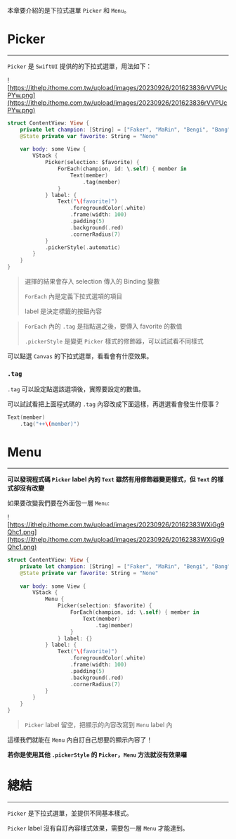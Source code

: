 本章要介紹的是下拉式選單 `Picker` 和 `Menu`。

# Picker
---

`Picker` 是 `SwiftUI` 提供的的下拉式選單，用法如下：

![https://ithelp.ithome.com.tw/upload/images/20230926/201623836rVVPUcPYw.png](https://ithelp.ithome.com.tw/upload/images/20230926/201623836rVVPUcPYw.png)

```swift
struct ContentView: View {
    private let champion: [String] = ["Faker", "MaRin", "Bengi", "Bang", "Wolf", "kkOma"]
    @State private var favorite: String = "None"
    
    var body: some View {
        VStack {
            Picker(selection: $favorite) {
                ForEach(champion, id: \.self) { member in
                    Text(member)
                        .tag(member)
                }
            } label: {
                Text("\(favorite)")
                    .foregroundColor(.white)
                    .frame(width: 100)
                    .padding(5)
                    .background(.red)
                    .cornerRadius(7)
            }
            .pickerStyle(.automatic)
        }
    }
}
```

> 選擇的結果會存入 selection 傳入的 Binding 變數
>
> `ForEach` 內是定義下拉式選項的項目
>
> label 是決定標籤的按鈕內容

>
> `ForEach` 內的 `.tag` 是指點選之後，要傳入 favorite 的數值
>
> `.pickerStyle` 是變更 `Picker` 樣式的修飾器，可以試試看不同樣式

可以點選 `Canvas` 的下拉式選單，看看會有什麼效果。

### `.tag`
`.tag` 可以設定點選該選項後，實際要設定的數值。

可以試試看把上面程式碼的 `.tag` 內容改成下面這樣，再選選看會發生什麼事？

```swift
Text(member)
    .tag("++\(member)")
```

# Menu
---
**可以發現程式碼 `Picker` label 內的 `Text` 雖然有用修飾器變更樣式，但 `Text` 的樣式卻沒有改變**

如果要改變我們要在外面包一層 `Menu`:

![https://ithelp.ithome.com.tw/upload/images/20230926/20162383WXiGg9Qhc1.png](https://ithelp.ithome.com.tw/upload/images/20230926/20162383WXiGg9Qhc1.png)

```swift
struct ContentView: View {
    private let champion: [String] = ["Faker", "MaRin", "Bengi", "Bang", "Wolf", "kkOma"]
    @State private var favorite: String = "None"
    
    var body: some View {
        VStack {
            Menu {
                Picker(selection: $favorite) {
                    ForEach(champion, id: \.self) { member in
                        Text(member)
                            .tag(member)
                    }
                } label: {}
            } label: {
                Text("\(favorite)")
                    .foregroundColor(.white)
                    .frame(width: 100)
                    .padding(5)
                    .background(.red)
                    .cornerRadius(7)
            }
        }
    }
}
```

> `Picker` label 留空，把顯示的內容改寫到 `Menu` label 內

這樣我們就能在 `Menu` 內自訂自己想要的顯示內容了！

**若你是使用其他 `.pickerStyle` 的 `Picker`，`Menu` 方法就沒有效果囉**

# 總結
---

`Picker` 是下拉式選單，並提供不同基本樣式。

`Picker` label 沒有自訂內容樣式效果，需要包一層 `Menu` 才能達到。


